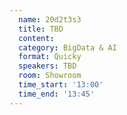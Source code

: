 ```yaml
---
  name: 20d2t3s3
  title: TBD
  content:
  category: BigData & AI
  format: Quicky
  speakers: TBD
  room: Showroom
  time_start: '13:00'
  time_end: '13:45'
---
```


